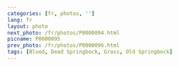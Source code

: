 ```yaml
---
categories: [fr, photos, '']
lang: fr
layout: photo
next_photo: /fr/photos/P0000094.html
picname: P0000095
prev_photo: /fr/photos/P0000096.html
tags: [Blood, Dead Springbock, Grass, Old Springbock]
---
```

